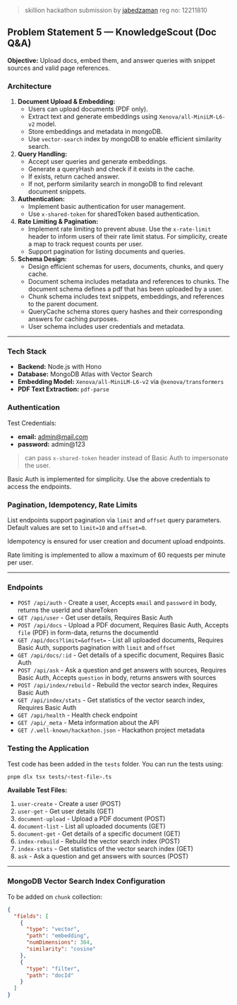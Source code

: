 > skillion hackathon submission by [jabedzaman](https://jabed.dev) reg no: 12211810

## Problem Statement 5 — **KnowledgeScout** (Doc Q&A)

**Objective:** Upload docs, embed them, and answer queries with snippet sources and valid page references.

### Architecture

1. **Document Upload & Embedding:**
   - Users can upload documents (PDF only).
   - Extract text and generate embeddings using `Xenova/all-MiniLM-L6-v2` model.
   - Store embeddings and metadata in mongoDB.
   - Use `vector-search` index by mongoDB to enable efficient similarity search.
2. **Query Handling:**
   - Accept user queries and generate embeddings.
   - Generate a queryHash and check if it exists in the cache.
   - If exists, return cached answer.
   - If not, perform similarity search in mongoDB to find relevant document snippets.
3. **Authentication:**
   - Implement basic authentication for user management.
   - Use `x-shared-token` for sharedToken based authentication.
4. **Rate Limiting & Pagination:**
   - Implement rate limiting to prevent abuse. Use the `x-rate-limit` header to inform users of their rate limit status. For simplicity, create a map to track request counts per user.
   - Support pagination for listing documents and queries.
5. **Schema Design:**
   - Design efficient schemas for users, documents, chunks, and query cache.
   - Document schema includes metadata and references to chunks. The document schema defines a pdf that has been uploaded by a user.
   - Chunk schema includes text snippets, embeddings, and references to the parent document.
   - QueryCache schema stores query hashes and their corresponding answers for caching purposes.
   - User schema includes user credentials and metadata.

---

### Tech Stack

- **Backend:** Node.js with Hono
- **Database:** MongoDB Atlas with Vector Search
- **Embedding Model:** `Xenova/all-MiniLM-L6-v2` via `@xenova/transformers`
- **PDF Text Extraction:** `pdf-parse`

### Authentication

Test Credentials:

- **email:** admin@mail.com
- **password:** admin@123

> can pass `x-shared-token` header instead of Basic Auth to impersonate the user.

Basic Auth is implemented for simplicity. Use the above credentials to access the endpoints.

### Pagination, Idempotency, Rate Limits

List endpoints support pagination via `limit` and `offset` query parameters. Default values are set to `limit=10` and `offset=0`.

Idempotency is ensured for user creation and document upload endpoints.

Rate limiting is implemented to allow a maximum of 60 requests per minute per user.

---

### Endpoints

- `POST /api/auth` - Create a user, Accepts `email` and `password` in body, returns the userId and shareToken
- `GET /api/user` - Get user details, Requires Basic Auth
- `POST /api/docs` - Upload a PDF document, Requires Basic Auth, Accepts `file` (PDF) in form-data, returns the documentId
- `GET /api/docs?limit=&offset=` - List all uploaded documents, Requires Basic Auth, supports pagination with `limit` and `offset`
- `GET /api/docs/:id` - Get details of a specific document, Requires Basic Auth
- `POST /api/ask` - Ask a question and get answers with sources, Requires Basic Auth, Accepts `question` in body, returns answers with sources
- `POST /api/index/rebuild` - Rebuild the vector search index, Requires Basic Auth
- `GET /api/index/stats` - Get statistics of the vector search index, Requires Basic Auth
- `GET /api/health` - Health check endpoint
- `GET /api/_meta` - Meta information about the API
- `GET /.well-known/hackathon.json` - Hackathon project metadata

### Testing the Application

Test code has been added in the `tests` folder. You can run the tests using:

```bash
pnpm dlx tsx tests/<test-file>.ts
```

**Available Test Files:**

1. `user-create` - Create a user (POST)
2. `user-get` - Get user details (GET)
3. `document-upload` - Upload a PDF document (POST)
4. `document-list` - List all uploaded documents (GET)
5. `document-get` - Get details of a specific document (GET)
6. `index-rebuild` - Rebuild the vector search index (POST)
7. `index-stats` - Get statistics of the vector search index (GET)
8. `ask` - Ask a question and get answers with sources (POST)

---

### MongoDB Vector Search Index Configuration

To be added on `chunk` collection:

```json
{
  "fields": [
    {
      "type": "vector",
      "path": "embedding",
      "numDimensions": 384,
      "similarity": "cosine"
    },
    {
      "type": "filter",
      "path": "docId"
    }
  ]
}
```
